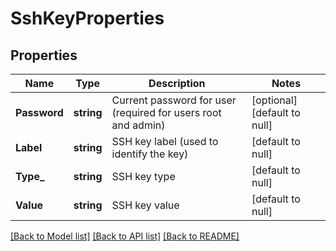 # SshKeyProperties

## Properties
Name | Type | Description | Notes
------------ | ------------- | ------------- | -------------
**Password** | **string** | Current password for user (required for users root and admin) | [optional] [default to null]
**Label** | **string** | SSH key label (used to identify the key) | [default to null]
**Type_** | **string** | SSH key type | [default to null]
**Value** | **string** | SSH key value | [default to null]

[[Back to Model list]](../README.md#documentation-for-models) [[Back to API list]](../README.md#documentation-for-api-endpoints) [[Back to README]](../README.md)

